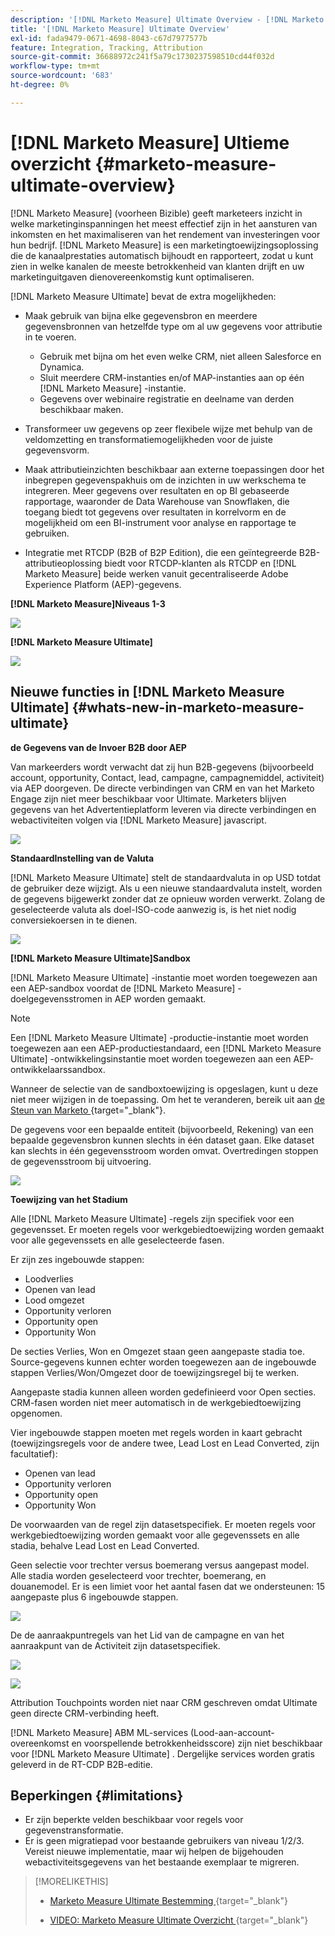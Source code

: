 ```yaml
---
description: '[!DNL Marketo Measure] Ultimate Overview - [!DNL Marketo Measure]'
title: '[!DNL Marketo Measure] Ultimate Overview'
exl-id: fada9479-0671-4698-8043-c67d7977577b
feature: Integration, Tracking, Attribution
source-git-commit: 36688972c241f5a79c1730237598510cd44f032d
workflow-type: tm+mt
source-wordcount: '683'
ht-degree: 0%

---
```


# [!DNL Marketo Measure] Ultieme overzicht {#marketo-measure-ultimate-overview}

[!DNL Marketo Measure] (voorheen Bizible) geeft marketeers inzicht in welke marketinginspanningen het meest effectief zijn in het aansturen van inkomsten en het maximaliseren van het rendement van investeringen voor hun bedrijf. [!DNL Marketo Measure] is een marketingtoewijzingsoplossing die de kanaalprestaties automatisch bijhoudt en rapporteert, zodat u kunt zien in welke kanalen de meeste betrokkenheid van klanten drijft en uw marketinguitgaven dienovereenkomstig kunt optimaliseren.

[!DNL Marketo Measure Ultimate] bevat de extra mogelijkheden:

* Maak gebruik van bijna elke gegevensbron en meerdere gegevensbronnen van hetzelfde type om al uw gegevens voor attributie in te voeren.
   * Gebruik met bijna om het even welke CRM, niet alleen Salesforce en Dynamica.
   * Sluit meerdere CRM-instanties en/of MAP-instanties aan op één [!DNL Marketo Measure] -instantie.
   * Gegevens over webinaire registratie en deelname van derden beschikbaar maken.

* Transformeer uw gegevens op zeer flexibele wijze met behulp van de veldomzetting en transformatiemogelijkheden voor de juiste gegevensvorm.

* Maak attributieinzichten beschikbaar aan externe toepassingen door het inbegrepen gegevenspakhuis om de inzichten in uw werkschema te integreren. Meer gegevens over resultaten en op BI gebaseerde rapportage, waaronder de Data Warehouse van Snowflaken, die toegang biedt tot gegevens over resultaten in korrelvorm en de mogelijkheid om een BI-instrument voor analyse en rapportage te gebruiken.

* Integratie met RTCDP (B2B of B2P Edition), die een geïntegreerde B2B-attributieoplossing biedt voor RTCDP-klanten als RTCDP en [!DNL Marketo Measure] beide werken vanuit gecentraliseerde Adobe Experience Platform (AEP)-gegevens.

**[!DNL Marketo Measure]Niveaus 1-3**

![](assets/marketo-measure-ultimate-overview-1.png)

**[!DNL Marketo Measure Ultimate]**

![](assets/marketo-measure-ultimate-overview-2.png)

## Nieuwe functies in [!DNL Marketo Measure Ultimate] {#whats-new-in-marketo-measure-ultimate}

**de Gegevens van de Invoer B2B door AEP**

Van markeerders wordt verwacht dat zij hun B2B-gegevens (bijvoorbeeld account, opportunity, Contact, lead, campagne, campagnemiddel, activiteit) via AEP doorgeven. De directe verbindingen van CRM en van het Marketo Engage zijn niet meer beschikbaar voor Ultimate. Marketers blijven gegevens van het Advertentieplatform leveren via directe verbindingen en webactiviteiten volgen via [!DNL Marketo Measure] javascript.

![](assets/marketo-measure-ultimate-overview-3.png)

**StandaardInstelling van de Valuta**

[!DNL Marketo Measure Ultimate] stelt de standaardvaluta in op USD totdat de gebruiker deze wijzigt. Als u een nieuwe standaardvaluta instelt, worden de gegevens bijgewerkt zonder dat ze opnieuw worden verwerkt. Zolang de geselecteerde valuta als doel-ISO-code aanwezig is, is het niet nodig conversiekoersen in te dienen.

![](assets/marketo-measure-ultimate-overview-4.png)

**[!DNL Marketo Measure Ultimate]Sandbox**

[!DNL Marketo Measure Ultimate] -instantie moet worden toegewezen aan een AEP-sandbox voordat de [!DNL Marketo Measure] -doelgegevensstromen in AEP worden gemaakt.

>[!NOTE]
>
>Een [!DNL Marketo Measure Ultimate] -productie-instantie moet worden toegewezen aan een AEP-productiestandaard, een [!DNL Marketo Measure Ultimate] -ontwikkelingsinstantie moet worden toegewezen aan een AEP-ontwikkelaarssandbox.

Wanneer de selectie van de sandboxtoewijzing is opgeslagen, kunt u deze niet meer wijzigen in de toepassing. Om het te veranderen, bereik uit aan [ de Steun van Marketo ](https://nation.marketo.com/t5/support/ct-p/Support) {target="_blank"}.

De gegevens voor een bepaalde entiteit (bijvoorbeeld, Rekening) van een bepaalde gegevensbron kunnen slechts in één dataset gaan. Elke dataset kan slechts in één gegevensstroom worden omvat. Overtredingen stoppen de gegevensstroom bij uitvoering.

![](assets/marketo-measure-ultimate-overview-5.png)

**Toewijzing van het Stadium**

Alle [!DNL Marketo Measure Ultimate] -regels zijn specifiek voor een gegevensset. Er moeten regels voor werkgebiedtoewijzing worden gemaakt voor alle gegevenssets en alle geselecteerde fasen.

Er zijn zes ingebouwde stappen:

* Loodverlies
* Openen van lead
* Lood omgezet
* Opportunity verloren
* Opportunity open
* Opportunity Won

De secties Verlies, Won en Omgezet staan geen aangepaste stadia toe. Source-gegevens kunnen echter worden toegewezen aan de ingebouwde stappen Verlies/Won/Omgezet door de toewijzingsregel bij te werken.

Aangepaste stadia kunnen alleen worden gedefinieerd voor Open secties.
CRM-fasen worden niet meer automatisch in de werkgebiedtoewijzing opgenomen.

Vier ingebouwde stappen moeten met regels worden in kaart gebracht (toewijzingsregels voor de andere twee, Lead Lost en Lead Converted, zijn facultatief):

* Openen van lead
* Opportunity verloren
* Opportunity open
* Opportunity Won

De voorwaarden van de regel zijn datasetspecifiek. Er moeten regels voor werkgebiedtoewijzing worden gemaakt voor alle gegevenssets en alle stadia, behalve Lead Lost en Lead Converted.

Geen selectie voor trechter versus boemerang versus aangepast model. Alle stadia worden geselecteerd voor trechter, boemerang, en douanemodel. Er is een limiet voor het aantal fasen dat we ondersteunen: 15 aangepaste plus 6 ingebouwde stappen.

![](assets/marketo-measure-ultimate-overview-6.png)

De de aanraakpuntregels van het Lid van de campagne en van het aanraakpunt van de Activiteit zijn datasetspecifiek.

![](assets/marketo-measure-ultimate-overview-7.png)

![](assets/marketo-measure-ultimate-overview-8.png)

Attribution Touchpoints worden niet naar CRM geschreven omdat Ultimate geen directe CRM-verbinding heeft.

[!DNL Marketo Measure] ABM ML-services (Lood-aan-account-overeenkomst en voorspellende betrokkenheidsscore) zijn niet beschikbaar voor [!DNL Marketo Measure Ultimate] . Dergelijke services worden gratis geleverd in de RT-CDP B2B-editie.

## Beperkingen {#limitations}

* Er zijn beperkte velden beschikbaar voor regels voor gegevenstransformatie.
* Er is geen migratiepad voor bestaande gebruikers van niveau 1/2/3. Vereist nieuwe implementatie, maar wij helpen de bijgehouden webactiviteitsgegevens van het bestaande exemplaar te migreren.

>[!MORELIKETHIS]
>
>* [ Marketo Measure Ultimate Bestemming ](https://experienceleague.adobe.com/docs/experience-platform/destinations/catalog/adobe/marketo-measure-ultimate.html?lang=en) {target="_blank"}
>
>* [ VIDEO: Marketo Measure Ultimate Overzicht ](https://experienceleague.adobe.com/en/docs/marketo-measure-learn/tutorials/marketo-measure-ultimate/overview) {target="_blank"}
